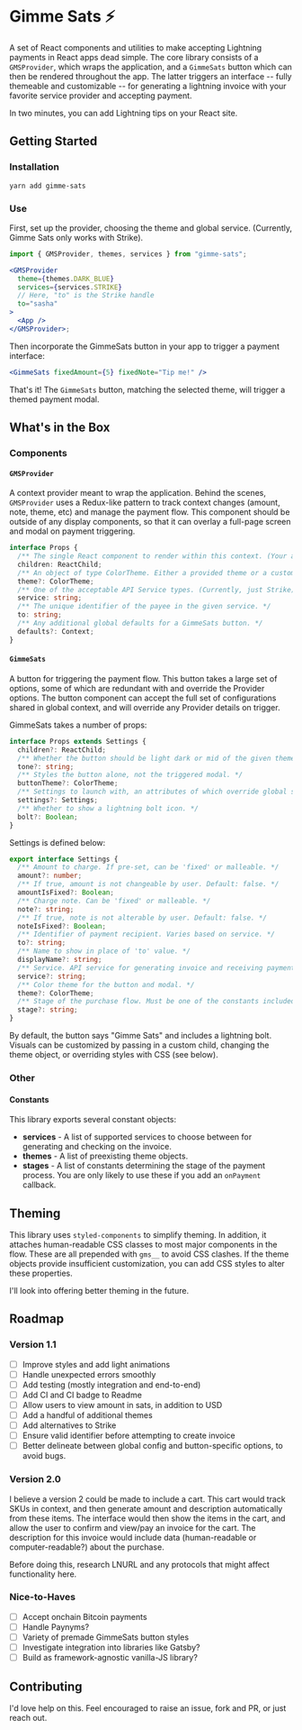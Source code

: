 # Gimme Sats ⚡️

A set of React components and utilities to make accepting Lightning payments in React apps dead simple. The core library consists of a `GMSProvider`, which wraps the application, and a `GimmeSats` button which can then be rendered throughout the app. The latter triggers an interface -- fully themeable and customizable -- for generating a lightning invoice with your favorite service provider and accepting payment.

In two minutes, you can add Lightning tips on your React site.

## Getting Started

### Installation

```
yarn add gimme-sats
```

### Use

First, set up the provider, choosing the theme and global service. (Currently, Gimme Sats only works with Strike).

```jsx
import { GMSProvider, themes, services } from "gimme-sats";

<GMSProvider
  theme={themes.DARK_BLUE}
  services={services.STRIKE}
  // Here, "to" is the Strike handle
  to="sasha"
>
  <App />
</GMSProvider>;
```

Then incorporate the GimmeSats button in your app to trigger a payment interface:

```jsx
<GimmeSats fixedAmount={5} fixedNote="Tip me!" />
```

That's it! The `GimmeSats` button, matching the selected theme, will trigger a themed payment modal.

## What's in the Box

### Components

#### `GMSProvider`

A context provider meant to wrap the application. Behind the scenes, `GMSProvider` uses a Redux-like pattern to track context changes (amount, note, theme, etc) and manage the payment flow. This component should be outside of any display components, so that it can overlay a full-page screen and modal on payment triggering.

```ts
interface Props {
  /** The single React component to render within this context. (Your app) */
  children: ReactChild;
  /** An object of type ColorTheme. Either a provided theme or a custom object of identical shape. */
  theme?: ColorTheme;
  /** One of the acceptable API Service types. (Currently, just Strike). */
  service: string;
  /** The unique identifier of the payee in the given service. */
  to: string;
  /** Any additional global defaults for a GimmeSats button. */
  defaults?: Context;
}
```

#### `GimmeSats`

A button for triggering the payment flow. This button takes a large set of options, some of which are redundant with and override the Provider options. The button component can accept the full set of configurations shared in global context, and will override any Provider details on trigger.

GimmeSats takes a number of props:

```ts
interface Props extends Settings {
  children?: ReactChild;
  /** Whether the button should be light dark or mid of the given theme. */
  tone?: string;
  /** Styles the button alone, not the triggered modal. */
  buttonTheme?: ColorTheme;
  /** Settings to launch with, an attributes of which override global settings for the triggered modal. */
  settings?: Settings;
  /** Whether to show a lightning bolt icon. */
  bolt?: Boolean;
}
```

Settings is defined below:

```ts
export interface Settings {
  /** Amount to charge. If pre-set, can be 'fixed' or malleable. */
  amount?: number;
  /** If true, amount is not changeable by user. Default: false. */
  amountIsFixed?: Boolean;
  /** Charge note. Can be 'fixed' or malleable. */
  note?: string;
  /** If true, note is not alterable by user. Default: false. */
  noteIsFixed?: Boolean;
  /** Identifier of payment recipient. Varies based on service. */
  to?: string;
  /** Name to show in place of 'to' value. */
  displayName?: string;
  /** Service. API service for generating invoice and receiving payment. Default: STRIKE. */
  service?: string;
  /** Color theme for the button and modal. */
  theme?: ColorTheme;
  /** Stage of the purchase flow. Must be one of the constants included in this repository. */
  stage?: string;
}
```

By default, the button says "Gimme Sats" and includes a lightning bolt. Visuals can be customized by passing in a custom child, changing the theme object, or overriding styles with CSS (see below).

### Other

#### Constants

This library exports several constant objects:

- **services** - A list of supported services to choose between for generating and checking on the invoice.
- **themes** - A list of preexisting theme objects.
- **stages** - A list of constants determining the stage of the payment process. You are only likely to use these if you add an `onPayment` callback.

## Theming

This library uses `styled-components` to simplify theming. In addition, it attaches human-readable CSS classes to most major components in the flow. These are all prepended with `gms__` to avoid CSS clashes. If the theme objects provide insufficient customization, you can add CSS styles to alter these properties.

I'll look into offering better theming in the future.

## Roadmap

### Version 1.1

- [ ] Improve styles and add light animations
- [ ] Handle unexpected errors smoothly
- [ ] Add testing (mostly integration and end-to-end)
- [ ] Add CI and CI badge to Readme
- [ ] Allow users to view amount in sats, in addition to USD
- [ ] Add a handful of additional themes
- [ ] Add alternatives to Strike
- [ ] Ensure valid identifier before attempting to create invoice
- [ ] Better delineate between global config and button-specific options, to avoid bugs.

### Version 2.0

I believe a version 2 could be made to include a cart. This cart would track SKUs in context, and then generate amount and description automatically from these items. The interface would then show the items in the cart, and allow the user to confirm and view/pay an invoice for the cart. The description for this invoice would include data (human-readable or computer-readable?) about the purchase.

Before doing this, research LNURL and any protocols that might affect functionality here.

### Nice-to-Haves

- [ ] Accept onchain Bitcoin payments
- [ ] Handle Paynyms?
- [ ] Variety of premade GimmeSats button styles
- [ ] Investigate integration into libraries like Gatsby?
- [ ] Build as framework-agnostic vanilla-JS library?

## Contributing

I'd love help on this. Feel encouraged to raise an issue, fork and PR, or just reach out.
